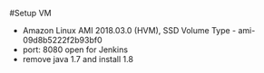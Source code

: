 #Setup VM
* Amazon Linux AMI 2018.03.0 (HVM), SSD Volume Type - ami-09d8b5222f2b93bf0
* port: 8080 open for Jenkins
* remove java 1.7 and install 1.8
